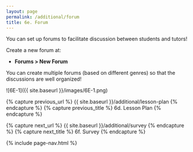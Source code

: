 ```yaml
---
layout: page
permalink: /additional/forum
title: 6e. Forum
---
```


You can set up forums to facilitate discussion between students and tutors!

Create a new forum at:
  * **Forums > New Forum**

You can create multiple forums (based on different genres) so that the discussions are well organized!

![6E-1]({{ site.baseurl }}/images/6E-1.png)

{% capture previous_url %} {{ site.baseurl }}/additional/lesson-plan {% endcapture %}
{% capture previous_title %} 6d. Lesson Plan {% endcapture %}

{% capture next_url %} {{ site.baseurl }}/additional/survey {% endcapture %}
{% capture next_title %} 6f. Survey {% endcapture %}

{% include page-nav.html %}
